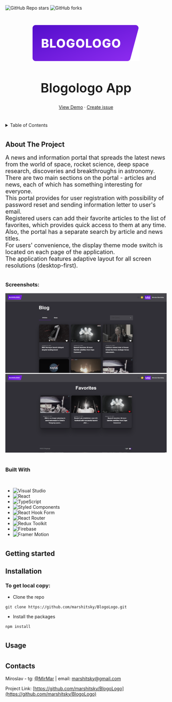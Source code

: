 <a name="readme-top"></a>
![GitHub Repo stars](https://img.shields.io/github/stars/marshitsky/BlogoLogo?style=for-the-badge)
![GitHub forks](https://img.shields.io/github/forks/marshitsky/BlogoLogo?style=for-the-badge)

<!-- PROJECT LOGO -->
<br />
<div align="center">

![Main logo](/src/assets/img/logo.svg)

<h1 style="font-size: 40px; font-weight: 600">Blogologo App</h1>

  <p align="center">

[View Demo](https://marshitsky.github.io/BlogoLogo/) ·
[Create issue](https://github.com/marshitsky/BlogoLogo/issues)

#

  </p>
</div>

<details>
  <summary>Table of Contents</summary>
  <ol>
    <li>
      <a href="#about-the-project">About The Project</a>
      <ul>
        <li><a href="#built-with">Built With</a></li>
      </ul>
    </li>
    <li><a href="#contact">Contact</a></li>
  </ol>
</details>

#

## About The Project

<p style="
font-size: 18px;
">
A news and information portal that spreads the latest news from the world of space, rocket science, deep space research, discoveries and breakthroughs in astronomy.<br/>
There are two main sections on the portal - articles and news, each of which has something interesting for everyone.<br/>
This portal provides for user registration with possibility of password reset and sending information letter to user's email.<br/>
Registered users can add their favorite articles to the list of favorites, which provides quick access to them at any time.<br/>
Also, the portal has a separate search by article and news titles.<br/>
For users' convenience, the display theme mode switch is located on each page of the application.<br/>
The application features adaptive layout for all screen resolutions (desktop-first).
</p>

#

### Screenshots:

![Screen](/readme/main-desktop.png)
![Screen](/readme/favorites-desktop.png)

<!-- ![Screen](/readme/sign-in-desktop.png)-->

#

### Built With

<br>

- ![Visual Studio](https://img.shields.io/badge/Visual%20Studio-5C2D91.svg?style=for-the-badge&logo=visual-studio&logoColor=white)
- ![React](https://img.shields.io/badge/react-%2320232a.svg?style=for-the-badge&logo=react&logoColor=%2361DAFB)
- ![TypeScript](https://img.shields.io/badge/typescript-%23007ACC.svg?style=for-the-badge&logo=typescript&logoColor=white)
- ![Styled Components](https://img.shields.io/badge/styled--components-DB7093?style=for-the-badge&logo=styled-components&logoColor=white)
- ![React Hook Form](https://img.shields.io/badge/React%20Hook%20Form-%23EC5990.svg?style=for-the-badge&logo=reacthookform&logoColor=white)
- ![React Router](https://img.shields.io/badge/React_Router-CA4245?style=for-the-badge&logo=react-router&logoColor=white)
- ![Redux Toolkit][redux-toolkit.js.org]
- ![Firebase](https://img.shields.io/badge/firebase-%23039BE5.svg?style=for-the-badge&logo=firebase)
- ![Framer Motion][framer.com]

#

## Getting started

## Installation

### To get local copy:

- Clone the repo

```
git clone https://github.com/marshitsky/BlogoLogo.git
```

- Install the packages

```
npm install
```

#

## Usage

#

## Contacts

Miroslav - tg: [@MirMar](https://t.me/MirMar) | email: marshitsky@gmail.com

Project Link: [https://github.com/marshitsky/BlogoLogo](https://github.com/marshitsky/BlogoLogo)

[redux-toolkit.js.org]: https://img.shields.io/badge/-redux--toolkit-764abc?style=for-the-badge&logo=redux&logoColor=white
[framer.com]: https://img.shields.io/badge/-framer--motion-DD0031?style=for-the-badge&logo=framer&logoColor=black
